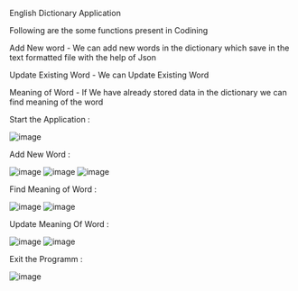 English Dictionary Application 


Following are the some functions present in Codining

Add New word - We can add new words in the dictionary which save in the text formatted file with the help of Json

Update Existing Word - We can Update Existing Word 

Meaning of Word - If We have already stored data in the dictionary we can find meaning of the word



Start the Application :


![image](https://user-images.githubusercontent.com/103372852/181210832-7eba457a-7db6-4149-b3ec-5adbdac3b34b.png)


Add New Word : 



![image](https://user-images.githubusercontent.com/103372852/181208573-07ac2a17-ac3d-4d9c-b073-dfe0dc2e9ab2.png)
![image](https://user-images.githubusercontent.com/103372852/181208639-763735e1-d19f-4d27-a838-7d634083c09a.png)
![image](https://user-images.githubusercontent.com/103372852/181208817-86d8b44a-031b-4742-bad9-89ecf87017a0.png)


Find Meaning of Word : 


![image](https://user-images.githubusercontent.com/103372852/181209121-8727527f-79eb-4ea4-86f9-a4650116c130.png)
![image](https://user-images.githubusercontent.com/103372852/181209346-d486909c-21e4-4ca5-8937-482be13ab7fa.png)


Update Meaning Of Word : 



![image](https://user-images.githubusercontent.com/103372852/181209520-d5245930-5f50-4340-ac35-b54cfeb782f5.png)
![image](https://user-images.githubusercontent.com/103372852/181209780-655f40c7-1a26-4c60-b6ec-7399112fb266.png)



Exit the Programm : 

![image](https://user-images.githubusercontent.com/103372852/181209883-fcd17a90-4af6-4986-b225-050b09c05887.png)
